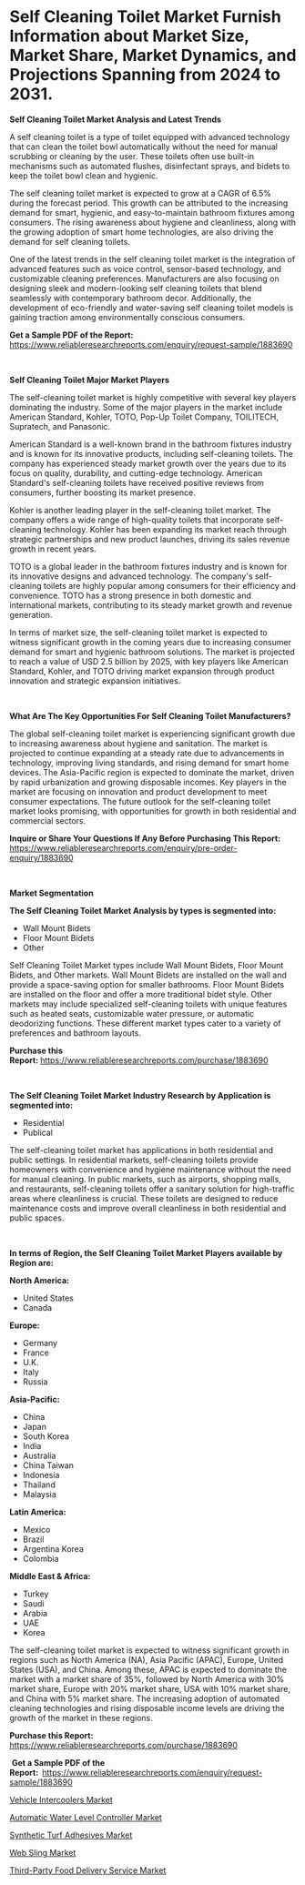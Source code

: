 <p><h1>Self Cleaning Toilet Market Furnish Information about Market Size, Market Share, Market Dynamics, and Projections Spanning from 2024 to 2031.</h1></p><p><strong>Self Cleaning Toilet Market Analysis and Latest Trends</strong></p>
<p><p>A self cleaning toilet is a type of toilet equipped with advanced technology that can clean the toilet bowl automatically without the need for manual scrubbing or cleaning by the user. These toilets often use built-in mechanisms such as automated flushes, disinfectant sprays, and bidets to keep the toilet bowl clean and hygienic.</p><p>The self cleaning toilet market is expected to grow at a CAGR of 6.5% during the forecast period. This growth can be attributed to the increasing demand for smart, hygienic, and easy-to-maintain bathroom fixtures among consumers. The rising awareness about hygiene and cleanliness, along with the growing adoption of smart home technologies, are also driving the demand for self cleaning toilets.</p><p>One of the latest trends in the self cleaning toilet market is the integration of advanced features such as voice control, sensor-based technology, and customizable cleaning preferences. Manufacturers are also focusing on designing sleek and modern-looking self cleaning toilets that blend seamlessly with contemporary bathroom decor. Additionally, the development of eco-friendly and water-saving self cleaning toilet models is gaining traction among environmentally conscious consumers.</p></p>
<p><strong>Get a Sample PDF of the Report:&nbsp;</strong> <a href="https://www.reliableresearchreports.com/enquiry/request-sample/1883690">https://www.reliableresearchreports.com/enquiry/request-sample/1883690</a></p>
<p>&nbsp;</p>
<p><strong>Self Cleaning Toilet Major Market Players</strong></p>
<p><p>The self-cleaning toilet market is highly competitive with several key players dominating the industry. Some of the major players in the market include American Standard, Kohler, TOTO, Pop-Up Toilet Company, TOILITECH, Supratech, and Panasonic.</p><p>American Standard is a well-known brand in the bathroom fixtures industry and is known for its innovative products, including self-cleaning toilets. The company has experienced steady market growth over the years due to its focus on quality, durability, and cutting-edge technology. American Standard's self-cleaning toilets have received positive reviews from consumers, further boosting its market presence.</p><p>Kohler is another leading player in the self-cleaning toilet market. The company offers a wide range of high-quality toilets that incorporate self-cleaning technology. Kohler has been expanding its market reach through strategic partnerships and new product launches, driving its sales revenue growth in recent years.</p><p>TOTO is a global leader in the bathroom fixtures industry and is known for its innovative designs and advanced technology. The company's self-cleaning toilets are highly popular among consumers for their efficiency and convenience. TOTO has a strong presence in both domestic and international markets, contributing to its steady market growth and revenue generation.</p><p>In terms of market size, the self-cleaning toilet market is expected to witness significant growth in the coming years due to increasing consumer demand for smart and hygienic bathroom solutions. The market is projected to reach a value of USD 2.5 billion by 2025, with key players like American Standard, Kohler, and TOTO driving market expansion through product innovation and strategic expansion initiatives.</p></p>
<p>&nbsp;</p>
<p><strong>What Are The Key Opportunities For Self Cleaning Toilet Manufacturers?</strong></p>
<p><p>The global self-cleaning toilet market is experiencing significant growth due to increasing awareness about hygiene and sanitation. The market is projected to continue expanding at a steady rate due to advancements in technology, improving living standards, and rising demand for smart home devices. The Asia-Pacific region is expected to dominate the market, driven by rapid urbanization and growing disposable incomes. Key players in the market are focusing on innovation and product development to meet consumer expectations. The future outlook for the self-cleaning toilet market looks promising, with opportunities for growth in both residential and commercial sectors.</p></p>
<p><strong>Inquire or Share Your Questions If Any Before Purchasing This Report:</strong> <a href="https://www.reliableresearchreports.com/enquiry/pre-order-enquiry/1883690">https://www.reliableresearchreports.com/enquiry/pre-order-enquiry/1883690</a></p>
<p>&nbsp;</p>
<p><strong>Market Segmentation</strong></p>
<p><strong>The Self Cleaning Toilet Market Analysis by types is segmented into:</strong></p>
<p><ul><li>Wall Mount Bidets</li><li>Floor Mount Bidets</li><li>Other</li></ul></p>
<p><p>Self Cleaning Toilet Market types include Wall Mount Bidets, Floor Mount Bidets, and Other markets. Wall Mount Bidets are installed on the wall and provide a space-saving option for smaller bathrooms. Floor Mount Bidets are installed on the floor and offer a more traditional bidet style. Other markets may include specialized self-cleaning toilets with unique features such as heated seats, customizable water pressure, or automatic deodorizing functions. These different market types cater to a variety of preferences and bathroom layouts.</p></p>
<p><strong>Purchase this Report:&nbsp;</strong><a href="https://www.reliableresearchreports.com/purchase/1883690">https://www.reliableresearchreports.com/purchase/1883690</a></p>
<p>&nbsp;</p>
<p><strong>The Self Cleaning Toilet Market Industry Research by Application is segmented into:</strong></p>
<p><ul><li>Residential</li><li>Publical</li></ul></p>
<p><p>The self-cleaning toilet market has applications in both residential and public settings. In residential markets, self-cleaning toilets provide homeowners with convenience and hygiene maintenance without the need for manual cleaning. In public markets, such as airports, shopping malls, and restaurants, self-cleaning toilets offer a sanitary solution for high-traffic areas where cleanliness is crucial. These toilets are designed to reduce maintenance costs and improve overall cleanliness in both residential and public spaces.</p></p>
<p>&nbsp;</p>
<p><strong>In terms of Region, the Self Cleaning Toilet Market Players available by Region are:</strong></p>
<p>
    <p> <strong> North America: </strong>
        <ul>
            <li>United States</li>
            <li>Canada</li>
        </ul>
        </p> 
    <p> <strong> Europe: </strong>
        <ul>
            <li>Germany</li>
            <li>France</li>
            <li>U.K.</li>
            <li>Italy</li>
            <li>Russia</li>
        </ul>
        </p> 
    <p> <strong> Asia-Pacific: </strong>
        <ul>
            <li>China</li>
            <li>Japan</li>
            <li>South Korea</li>
            <li>India</li>
            <li>Australia</li>
            <li>China Taiwan</li>
            <li>Indonesia</li>
            <li>Thailand</li>
            <li>Malaysia</li>
        </ul>
        </p> 
    <p> <strong> Latin America: </strong>
        <ul>
            <li>Mexico</li>
            <li>Brazil</li>
            <li>Argentina Korea</li>
            <li>Colombia</li>
        </ul>
        </p> 
    <p> <strong> Middle East & Africa: </strong>
        <ul>
            <li>Turkey</li>
            <li>Saudi</li>
            <li>Arabia</li>
            <li>UAE</li>
            <li>Korea</li>
        </ul>
    </p>
    </p>
<p><p>The self-cleaning toilet market is expected to witness significant growth in regions such as North America (NA), Asia Pacific (APAC), Europe, United States (USA), and China. Among these, APAC is expected to dominate the market with a market share of 35%, followed by North America with 30% market share, Europe with 20% market share, USA with 10% market share, and China with 5% market share. The increasing adoption of automated cleaning technologies and rising disposable income levels are driving the growth of the market in these regions.</p></p>
<p><strong>Purchase this Report: </strong><a href="https://www.reliableresearchreports.com/purchase/1883690">https://www.reliableresearchreports.com/purchase/1883690</a></p>
<p>&nbsp;<strong>Get a Sample PDF of the Report:&nbsp;&nbsp;</strong><a href="https://www.reliableresearchreports.com/enquiry/request-sample/1883690">https://www.reliableresearchreports.com/enquiry/request-sample/1883690</a></p>
<p><strong></strong></p>
<p><p><a href="https://rainy-horn-d69.notion.site/Vehicle-Intercoolers-Market-Size-Focuses-on-Market-Dynamics-In-Depth-Analysis-and-Future-Projection-ea1b60df80d0463aadee8aaaf40f35c8">Vehicle Intercoolers Market</a></p><p><a href="https://view.publitas.com/reportprime-1/automatic-water-level-controller-market-analysis-examines-its-scope-on-growth-opportunities-and-forecasted-trends-spanning-from-2024-to-2031/">Automatic Water Level Controller Market</a></p><p><a href="https://issuu.com/reportprime-2/docs/synthetic-turf-adhesives-market-size-2030.pptx">Synthetic Turf Adhesives Market</a></p><p><a href="https://github.com/biheemgalvinlouises6hokrh3h/Market-Research-Report-List-1/blob/main/web-sling-market.md">Web Sling Market</a></p><p><a href="https://issuu.com/reportprime-2/docs/third-party-food-delivery-service-market-size-2030">Third-Party Food Delivery Service Market</a></p></p>